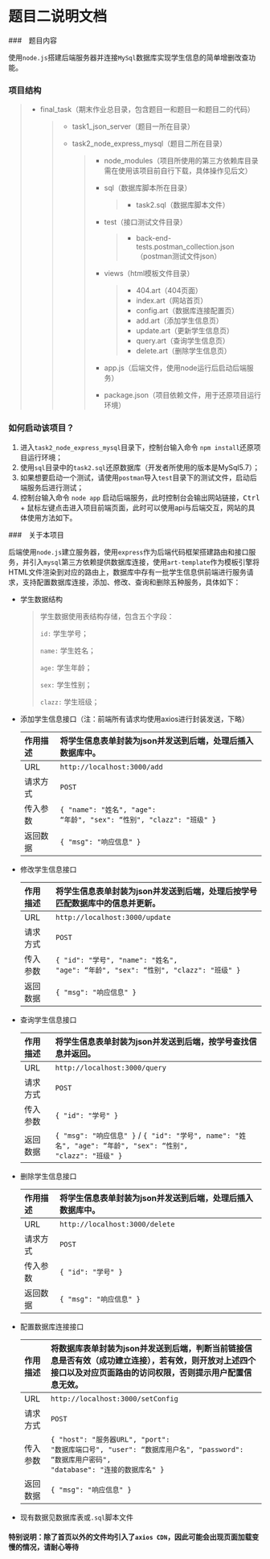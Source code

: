 # 题目二说明文档

###　题目内容

使用`node.js`搭建后端服务器并连接`MySql`数据库实现学生信息的简单增删改查功能。

### 项目结构

> + final_task（期末作业总目录，包含题目一和题目一和题目二的代码）
>
>   > + task1_json_server（题目一所在目录）
>   >
>   > + task2_node_express_mysql（题目二所在目录）
>   >
>   >   > + node_modules（项目所使用的第三方依赖库目录需在使用该项目前自行下载，具体操作见后文）
>   >   >
>   >   > + sql（数据库脚本所在目录）
>   >   >
>   >   >   > + task2.sql（数据库脚本文件）
>   >   >
>   >   > + test（接口测试文件目录）
>   >   >
>   >   >   > + back-end-tests.postman_collection.json（postman测试文件json）
>   >   >
>   >   > + views（html模板文件目录）
>   >   >
>   >   >   > + 404.art（404页面）
>   >   >   > + index.art（网站首页）
>   >   >   > + config.art（数据库连接配置页）
>   >   >   > + add.art（添加学生信息页）
>   >   >   > + update.art（更新学生信息页）
>   >   >   > + query.art（查询学生信息页）
>   >   >   > + delete.art（删除学生信息页）
>   >   >
>   >   > + app.js（后端文件，使用node运行后启动后端服务）
>   >   >
>   >   > + package.json（项目依赖文件，用于还原项目运行环境）

### 如何启动该项目？

1. 进入`task2_node_express_mysql`目录下，控制台输入命令 <code>npm install</code>还原项目运行环境；
2. 使用`sql`目录中的`task2.sql`还原数据库（开发者所使用的版本是MySql5.7）；
3. 如果想要启动一个测试，请使用`postman`导入`test`目录下的测试文件，启动后端服务后进行测试；
4. 控制台输入命令 <code>node app</code> 启动后端服务，此时控制台会输出网站链接，<kbd>Ctrl</kbd> + 鼠标左键点击进入项目前端页面，此时可以使用api与后端交互，网站的具体使用方法如下。

###　关于本项目

后端使用`node.js`建立服务器，使用`express`作为后端代码框架搭建路由和接口服务，并引入`mysql`第三方依赖提供数据库连接，使用`art-template`作为模板引擎将HTML文件渲染到对应的路由上，数据库中存有一批学生信息供前端进行服务请求，支持配置数据库连接，添加、修改、查询和删除五种服务，具体如下：

+ 学生数据结构

  > 学生数据使用表结构存储，包含五个字段：
  >
  > <code>id:</code> 学生学号；
  >
  > <code>name:</code> 学生姓名；
  >
  > <code>age:</code> 学生年龄；
  >
  > `sex:` 学生性别；
  >
  > <code>clazz:</code> 学生班级；

+ 添加学生信息接口（注：前端所有请求均使用axios进行封装发送，下略）

  | 作用描述 | 将学生信息表单封装为json并发送到后端，处理后插入数据库中。   |
  | :------- | :----------------------------------------------------------- |
  | URL      | <code>http://localhost:3000/add</code>                       |
  | 请求方式 | <code>POST</code>                                            |
  | 传入参数 | <code>{ "name": "姓名", "age": “年龄", "sex": “性别", "clazz": "班级" }</code> |
  | 返回数据 | `{ "msg": "响应信息" }`                                      |

+ 修改学生信息接口

  | 作用描述 | 将学生信息表单封装为json并发送到后端，处理后按学号匹配数据库中的信息并更新。 |
  | :------- | :----------------------------------------------------------- |
  | URL      | <code>http://localhost:3000/update</code>                    |
  | 请求方式 | <code>POST</code>                                            |
  | 传入参数 | <code>{ "id": "学号", "name": "姓名", "age": “年龄", "sex": “性别", "clazz": "班级" }</code> |
  | 返回数据 | `{ "msg": "响应信息" }`                                      |

+ 查询学生信息接口

  | 作用描述 | 将学生信息表单封装为json并发送到后端，按学号查找信息并返回。 |
  | :------- | :----------------------------------------------------------- |
  | URL      | <code>http://localhost:3000/query</code>                     |
  | 请求方式 | <code>POST</code>                                            |
  | 传入参数 | <code>{ "id": "学号" }</code>                                |
  | 返回数据 | `{ "msg": "响应信息" }` / <code>{ "id": "学号", name": "姓名", "age": “年龄", "sex": “性别", "clazz": "班级" }</code> |

+ 删除学生信息接口

  | 作用描述 | 将学生信息表单封装为json并发送到后端，处理后插入数据库中。 |
  | :------- | :--------------------------------------------------------- |
  | URL      | <code>http://localhost:3000/delete</code>                  |
  | 请求方式 | <code>POST</code>                                          |
  | 传入参数 | <code>{ "id": "学号" }</code>                              |
  | 返回数据 | `{ "msg": "响应信息" }`                                    |

+ 配置数据库连接接口

  | 作用描述 | 将数据库表单封装为json并发送到后端，判断当前链接信息是否有效（成功建立连接），若有效，则开放对上述四个接口以及对应页面路由的访问权限，否则提示用户配置信息无效。 |
  | :------- | :----------------------------------------------------------- |
  | URL      | <code>http://localhost:3000/setConfig</code>                 |
  | 请求方式 | <code>POST</code>                                            |
  | 传入参数 | <code>{ "host": "服务器URL", "port": "数据库端口号", "user": “数据库用户名", "password": “数据库用户密码", "database": "连接的数据库名" }</code> |
  | 返回数据 | `{ "msg": "响应信息" }`                                      |

+ 现有数据见数据库表或`.sql`脚本文件

#### 特别说明：除了首页以外的文件均引入了`axios CDN`，因此可能会出现页面加载变慢的情况，请耐心等待



